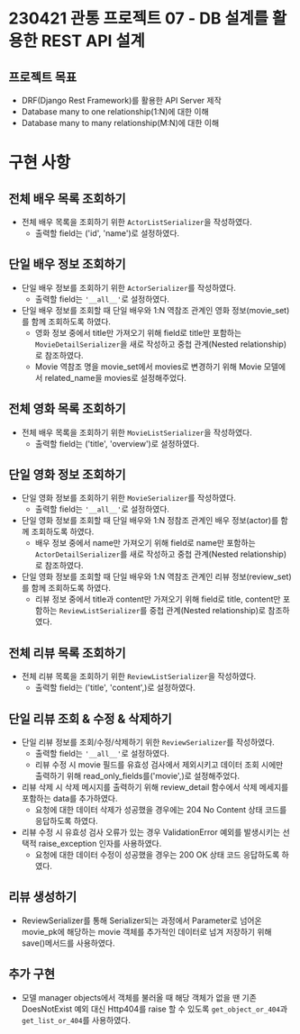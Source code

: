 # 230421 관통 프로젝트 07 - DB 설계를 활용한 REST API 설계
## 프로젝트 목표
- DRF(Django Rest Framework)를 활용한 API Server 제작
- Database many to one relationship(1:N)에 대한 이해
- Database many to many relationship(M:N)에 대한 이해
# 구현 사항
## 전체 배우 목록 조회하기
- 전체 배우 목록을 조회하기 위한 `ActorListSerializer`을 작성하였다.
    - 출력할 field는 ('id', 'name')로 설정하였다.
## 단일 배우 정보 조회하기
- 단일 배우 정보를 조회하기 위한 `ActorSerializer`를 작성하였다.
    - 출력할 field는 `'__all__'`로 설정하였다.
- 단일 배우 정보를 조회할 때 단일 배우와 1:N 역참조 관계인 영화 정보(movie_set)를 함께 조회하도록 하였다.
    - 영화 정보 중에서 title만 가져오기 위해 field로 title만 포함하는 `MovieDetailSerializer`을 새로 작성하고 중첩 관계(Nested relationship)로 참조하였다.
    - Movie 역참조 명을 movie_set에서 movies로 변경하기 위해 Movie 모델에서 related_name을 movies로 설정해주었다.
## 전체 영화 목록 조회하기
- 전체 배우 목록을 조회하기 위한 `MovieListSerializer`을 작성하였다.
    - 출력할 field는 ('title', 'overview')로 설정하였다.
## 단일 영화 정보 조회하기
- 단일 영화 정보를 조회하기 위한 `MovieSerializer`를 작성하였다.
    - 출력할 field는 `'__all__'`로 설정하였다.
- 단일 영화 정보를 조회할 때 단일 배우와 1:N 정참조 관계인 배우 정보(actor)를 함께 조회하도록 하였다.
    - 배우 정보 중에서 name만 가져오기 위해 field로 name만 포함하는 `ActorDetailSerializer`를 새로 작성하고 중첩 관계(Nested relationship)로 참조하였다.
- 단일 영화 정보를 조회할 때 단일 배우와 1:N 역참조 관계인 리뷰 정보(review_set)를 함께 조회하도록 하였다.
    - 리뷰 정보 중에서 title과 content만 가져오기 위해 field로 title, content만 포함하는 `ReviewListSerializer`를 중첩 관계(Nested relationship)로 참조하였다.
## 전체 리뷰 목록 조회하기
- 전체 리뷰 목록을 조회하기 위한 `ReviewListSerializer`을 작성하였다.
    - 출력할 field는 ('title', 'content',)로 설정하였다.
## 단일 리뷰 조회 & 수정 & 삭제하기
- 단일 리뷰 정보를 조회/수정/삭제하기 위한 `ReviewSerializer`를 작성하였다.
    - 출력할 field는 `'__all__'`로 설정하였다.
    - 리뷰 수정 시 movie 필드를 유효성 검사에서 제외시키고 데이터 조회 시에만 출력하기 위해 read_only_fields를('movie',)로 설정해주었다.
- 리뷰 삭제 시 삭제 메시지를 출력하기 위해 review_detail 함수에서 삭제 메세지를 포함하는 data를 추가하였다.
    - 요청에 대한 데이터 삭제가 성공했을 경우에는 204 No Content 상태 코드를 응답하도록 하였다. 
- 리뷰 수정 시 유효성 검사 오류가 있는 경우 ValidationError 예외를 발생시키는 선택적 raise_exception 인자를 사용하였다. 
    - 요청에 대한 데이터 수정이 성공했을 경우는 200 OK 상태 코드 응답하도록 하였다.
## 리뷰 생성하기
- ReviewSerializer를 통해 Serializer되는 과정에서 Parameter로 넘어온 movie_pk에 해당하는 movie 객체를 추가적인 데이터로 넘겨 저장하기 위해 save()메서드를 사용하였다. 
## 추가 구현
- 모델 manager objects에서 객체를 불러올 때 해당 객체가 없을 땐 기존 DoesNotExist 예외 대신 Http404를 raise 할 수 있도록 `get_object_or_404`과 `get_list_or_404`를 사용하였다.